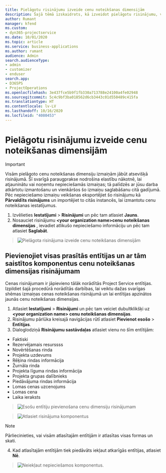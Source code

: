 ```yaml
---
title: Pielāgotu risinājumu izveide cenu noteikšanas dimensijām
description: Šajā tēmā izskaidrots, kā izveidot pielāgotu risinājumu, veidojot pielāgotas cenu noteikšanas dimensijas.
author: Rumant
manager: kfend
ms.custom:
- dyn365-projectservice
ms.date: 10/01/2020
ms.topic: article
ms.service: business-applications
ms.author: rumant
audience: Admin
search.audienceType:
- admin
- customizer
- enduser
search.app:
- D365PS
- ProjectOperations
ms.openlocfilehash: 3e437fce5b9f1fb330a713788e24100a4fe02948
ms.sourcegitcommit: 5c4c9bf3ba018562d6cb3443c01d550489c415fa
ms.translationtype: HT
ms.contentlocale: lv-LV
ms.lasthandoff: 10/16/2020
ms.locfileid: "4080453"
---
```

# <a name="create-custom-solutions-for-pricing-dimensions"></a>Pielāgotu risinājumu izveide cenu noteikšanas dimensijām

> [!IMPORTANT]
> Visām pielāgoto cenu noteikšanas dimensiju izmaiņām jābūt atsevišķā risinājumā. Šī svarīgā paraugprakse nodrošina elastību nākotnē, lai atjauninātu vai noņemtu nepieciešamās izmaiņas; tā palīdzēs ar jūsu darba atkārtotu izmantošanu un vienkāršos šo izmaiņu saglabāšanu citā gadījumā. Pēc nepieciešamo izmaiņu veikšanas eksportējiet šo risinājumu kā **Pārvaldīts risinājums** un importējiet to citās instancēs, lai izmantotu cenu noteikšanas iestatījumus.

1. Izvēlieties **Iestatījumi** > **Risinājumi** un pēc tam atlasiet **Jauns**. 
2. Nosauciet risinājumu **\<your organization name>cenu noteikšanas dimensijas** , ievadiet atlikušo nepieciešamo informāciju un pēc tam atlasiet **Saglabāt**.

> ![Pielāgota risinājuma izveide cenu noteikšanas dimensijām](media/Creation-of-custom-pricing-dimension-solution.PNG)
  
## <a name="add-all-required-entities-and-related-components-to-the-pricing-dimension-solution"></a>Pievienojiet visas prasītās entītijas un ar tām saistītos komponentus cenu noteikšanas dimensijas risinājumam
Cenas risinājumam ir jāpievieno tālāk norādītās Project Service entītijas. Izpildiet šajā procedūrā norādītās darbības, lai veiktu dažas svarīgas shēmas izmaiņas cenas noteikšanas risinājumā un lai entītijas apzinātos jaunās cenu noteikšanas dimensijas.

1. Atlasiet **Iestatījumi** > **Risinājumi** un pēc tam veiciet dubultklikšķi uz **\<your organization name> cenu noteikšanas dimensijas**. 
2. Risinājumu pārlūka kreisajā navigācijas rūtī atlasiet **Pievienot esošo** > **Entītijas**.
3. Dialoglodziņā **Risinājumu sastāvdaļas** atlasiet vienu no šīm entītijām:

- Faktiski
- Rezervējamais resurssss
- Novērtēšanas rinda
- Projekta uzdevums
- Rēķina rindas informācija
- Žurnāla rinda
- Projekta līguma rindas informācija
- Projekta grupas dalībnieks
- Piedāvājuma rindas informācija
- Lomas cenas uzcenojums
- Lomas cena 
- Laika ieraksts 

> ![Esošu entītiju pievienošana cenu dimensiju risinājumam](media/Existing-entities-to-PD-solution.png)

> ![Atlasiet risinājuma komponentus](media/Dimension-Components.png)

> [!NOTE]
> Pārliecinieties, vai visām atlasītajām entītijām ir atlasītas visas formas un skati.

4. Kad atlasītajām entītijām tiek piedāvāts iekļaut atkarīgās entītijas, atlasiet **Nē**.

> ![Neiekļaut nepieciešamos komponentus.](media/Do-not-include-required.png)



